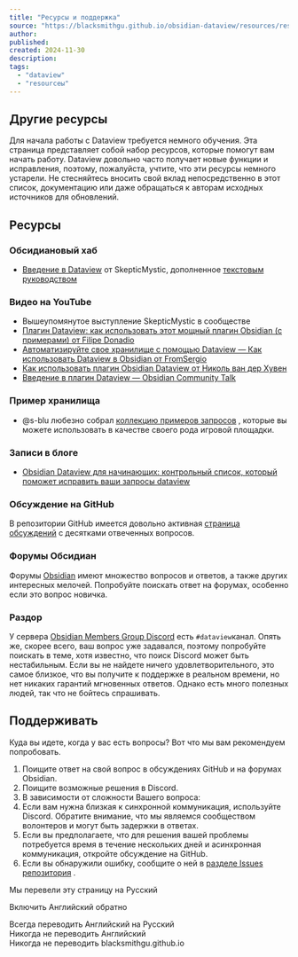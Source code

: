 ```yaml
---
title: "Ресурсы и поддержка"
source: "https://blacksmithgu.github.io/obsidian-dataview/resources/resources-and-support/"
author:
published:
created: 2024-11-30
description:
tags:
  - "dataview"
  - "resourceы"
---
```

## Другие ресурсы

Для начала работы с Dataview требуется немного обучения. Эта страница представляет собой набор ресурсов, которые помогут вам начать работу. Dataview довольно часто получает новые функции и исправления, поэтому, пожалуйста, учтите, что эти ресурсы немного устарели. Не стесняйтесь вносить свой вклад непосредственно в этот список, документацию или даже обращаться к авторам исходных источников для обновлений.

## Ресурсы

### Обсидиановый хаб

- [Введение в Dataview](https://publish.obsidian.md/hub/04+-+Guides%2C+Workflows%2C+%26+Courses/Community+Talks/YT+-+An+Introduction+to+Dataview) от SkepticMystic, дополненное [текстовым руководством](https://publish.obsidian.md/hub/04+-+Guides%2C+Workflows%2C+%26+Courses/Guides/An+Introduction+to+Dataview)

### Видео на YouTube

- Вышеупомянутое выступление SkepticMystic в сообществе
- [Плагин Dataview: как использовать этот мощный плагин Obsidian (с примерами) от Filipe Donadio](https://www.youtube.com/watch?v=7kFEl7Ovsr8)
- [Автоматизируйте свое хранилище с помощью Dataview — Как использовать Dataview в Obsidian от FromSergio](https://www.youtube.com/watch?v=8yjNuiSBSAM)
- [Как использовать плагин Obsidian Dataview от Николь ван дер Хувен](https://www.youtube.com/watch?v=JTObSymEvWA)
- [Введение в плагин Dataview — Obsidian Community Talk](https://www.youtube.com/watch?v=lclif6l9UgQ)

### Пример хранилища

- @s-blu любезно собрал [коллекцию примеров запросов](https://github.com/s-blu/obsidian_dataview_example_vault/) , которые вы можете использовать в качестве своего рода игровой площадки.

### Записи в блоге

- [Obsidian Dataview для начинающих: контрольный список, который поможет исправить ваши запросы dataview](https://denisetodd.medium.com/obsidian-dataview-for-beginners-a-checklist-to-help-fix-your-dataview-queries-11acc57f1e48)

### Обсуждение на GitHub

В репозитории GitHub имеется довольно активная [страница обсуждений](https://github.com/blacksmithgu/obsidian-dataview/discussions/) с десятками отвеченных вопросов.

### Форумы Обсидиан

Форумы [Obsidian](https://forum.obsidian.md/) имеют множество вопросов и ответов, а также других интересных мелочей. Попробуйте поискать ответ на форумах, особенно если это вопрос новичка.

### Раздор

У сервера [Obsidian Members Group Discord](https://obsidian.md/community) есть `#dataview`канал. Опять же, скорее всего, ваш вопрос уже задавался, поэтому попробуйте поискать в теме, хотя известно, что поиск Discord может быть нестабильным. Если вы не найдете ничего удовлетворительного, это самое близкое, что вы получите к поддержке в реальном времени, но нет никаких гарантий мгновенных ответов. Однако есть много полезных людей, так что не бойтесь спрашивать.

## Поддерживать

Куда вы идете, когда у вас есть вопросы? Вот что мы вам рекомендуем попробовать.

1. Поищите ответ на свой вопрос в обсуждениях GitHub и на форумах Obsidian.
2. Поищите возможные решения в Discord.
3. В зависимости от сложности Вашего вопроса:
4. Если вам нужна близкая к синхронной коммуникация, используйте Discord. Обратите внимание, что мы являемся сообществом волонтеров и могут быть задержки в ответах.
5. Если вы предполагаете, что для решения вашей проблемы потребуется время в течение нескольких дней и асинхронная коммуникация, откройте обсуждение на GitHub.
6. Если вы обнаружили ошибку, сообщите о ней в [разделе Issues репозитория](https://github.com/blacksmithgu/obsidian-dataview/issues) .

Мы перевели эту страницу на Русский

Включить Английский обратно

Всегда переводить Английский на Русский  
Никогда не переводить Английский  
Никогда не переводить blacksmithgu.github.io